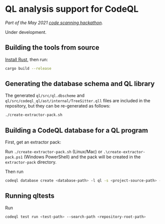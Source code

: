 # QL analysis support for CodeQL

*Part of the May 2021 [code scanning hackathon](https://github.com/github/code-scanning-hackathon/issues/3).*

Under development.

## Building the tools from source

[Install Rust](https://www.rust-lang.org/tools/install), then run:

```bash
cargo build --release
```

## Generating the database schema and QL library

The generated `ql/src/ql.dbscheme` and `ql/src/codeql_ql/ast/internal/TreeSitter.qll` files are included in the repository, but they can be re-generated as follows:

```bash
./create-extractor-pack.sh
```

## Building a CodeQL database for a QL program

First, get an extractor pack:

Run `./create-extractor-pack.sh` (Linux/Mac) or `.\create-extractor-pack.ps1` (Windows PowerShell) and the pack will be created in the `extractor-pack` directory.

Then run

```bash
codeql database create <database-path> -l ql -s <project-source-path> --search-path <extractor-pack-path>
```

## Running qltests

Run

```bash
codeql test run <test-path> --search-path <repository-root-path>
```
